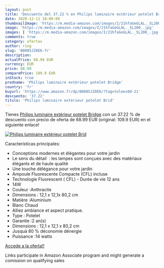 ```yaml
---
layout: post
title: 'Descuento del 37.22 % en Philips luminaire extérieur potelet Brid'
date: 2020-12-11 18:09:09
thumbnailImage: 'https://m.media-amazon.com/images/I/21hfaGeGLAL._SL200_.jpg'
image: 'https://m.media-amazon.com/images/I/21hfaGeGLAL._SL200_.jpg'
images: [ 'https://m.media-amazon.com/images/I/21hfaGeGLAL._SL200_.jpg' ]
comments: true
category: ofertas
author: ring
slug: 'B0085JZ8E6-fr'
description:
actualPrice: 68.99 EUR
currency: EUR
price: 68.99
comparePrice: 109.9 EUR
inStock: true
prodname: 'Philips luminaire extérieur potelet Bridge'
country: 'fr'
buyurl: 'https://www.amazon.fr/dp/B0085JZ8E6/?tag=tolees0d-21'
descuento: '37.22'
titulo: 'Philips luminaire extérieur potelet Brid'
---
```


Tienes [Philips luminaire extérieur potelet Bridge](https://www.amazon.fr/dp/B0085JZ8E6/?tag=tolees0d-21) con un 37.22 % de descuento con precio de oferta de 68.99 EUR (original: 109.9 EUR) en el siguiente enlace!

[![Philips luminaire extérieur potelet Brid](https://m.media-amazon.com/images/I/21hfaGeGLAL._SL200_.jpg)](https://www.amazon.fr/dp/B0085JZ8E6/?tag=tolees0d-21)

Características principales:

- Conceptions modernes et élégantes pour votre jardin
- Le sens du détail  : les lampes sont conçues avec des matériaux élégants et de haute qualité
- Une touche délégance pour votre jardin
- Ampoule Fluorescente Compacte (CFL) incluse
- Technologie Fluorescent ( CFL) - Durée de vie 12 ans
- 14W
- Couleur :Anthracite
- Dimensions : 12,1 x 12,1x 80,2 cm
- Matière :Aluminium
- Blanc Chaud
- Alliez ambiance et aspect pratique.
- Type : Potelet
- Garantie :2 an(s)
- Dimensions : 12,1 x 12,1 x 80,2 cm
- Jusquà 80 % déconomie dénergie
- Puissance :14 watts

[Accede a la oferta!!](https://www.amazon.fr/dp/B0085JZ8E6/?tag=tolees0d-21)

Links participate in Amazon Associate program and might generate a comission on qualifying sales


